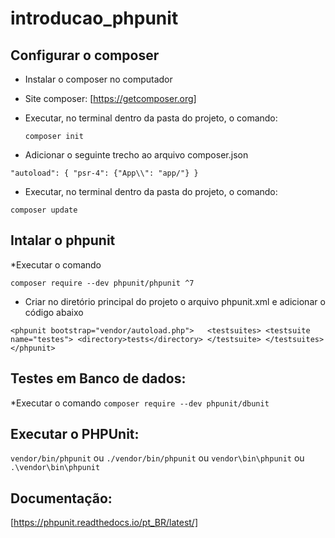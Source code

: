 # introducao_phpunit

## Configurar o composer
* Instalar o composer no computador
* Site composer: [https://getcomposer.org]
* Executar, no terminal dentro da pasta do projeto, o comando: 

  `composer init`
  
* Adicionar o seguinte trecho ao arquivo composer.json

`"autoload": {
  "psr-4": {"App\\": "app/"}
 }`  
 
* Executar, no terminal dentro da pasta do projeto, o comando:

`composer update`

## Intalar o phpunit
*Executar o comando

`composer require --dev phpunit/phpunit ^7`

* Criar no diretório principal do projeto o arquivo phpunit.xml e adicionar o código abaixo

`<phpunit bootstrap="vendor/autoload.php">  
  <testsuites>
    <testsuite name="testes">
      <directory>tests</directory>
    </testsuite>
  </testsuites>
</phpunit>`

## Testes em Banco de dados:
*Executar o comando
`composer require --dev phpunit/dbunit`

## Executar o PHPUnit:
`vendor/bin/phpunit` ou `./vendor/bin/phpunit` ou `vendor\bin\phpunit` ou `.\vendor\bin\phpunit`

## Documentação:
[https://phpunit.readthedocs.io/pt_BR/latest/]

